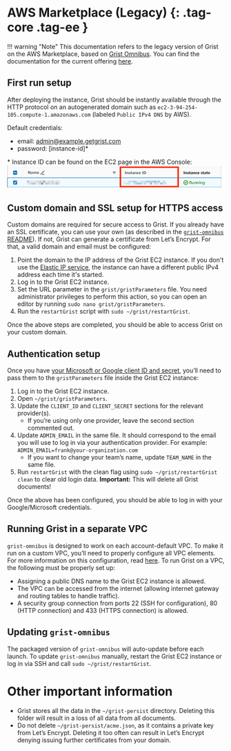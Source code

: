 AWS Marketplace (Legacy) {: .tag-core .tag-ee }
=============

!!! warning "Note"
    This documentation refers to the legacy version of Grist on the AWS Marketplace, based on [Grist Omnibus](https://github.com/gristlabs/grist-omnibus). You can find the documentation for the current offering [here](../aws-marketplace).

## First run setup

After deploying the instance, Grist should be instantly available through the HTTP protocol on an autogenerated domain such as `ec2-3-94-254-105.compute-1.amazonaws.com` (labeled `Public IPv4 DNS` by AWS).

Default credentials:

* email: admin@example.getgrist.com
* password: [instance-id]\*

\* Instance ID can be found on the EC2 page in the AWS Console:
![AWS Instance ID screenshot](../images/aws-instance.png)

## Custom domain and SSL setup for HTTPS access

Custom domains are required for secure access to Grist. If you already have an SSL certificate, you can use your own (as described in the [`grist-omnibus` README](https://github.com/gristlabs/grist-omnibus/)). If not, Grist can generate a certificate from Let’s Encrypt. For that, a valid domain and email must be configured:

1. Point the domain to the IP address of the Grist EC2 instance. If you don't use the [Elastic IP service](https://docs.aws.amazon.com/AWSEC2/latest/UserGuide/elastic-ip-addresses-eip.html), the instance can have a different public IPv4 address each time it's started.
2. Log in to the Grist EC2 instance.
3. Set the URL parameter in the `grist/gristParameters` file. You need administrator privileges to perform this action, so you can open an editor by running `sudo nano grist/gristParameters`.
4. Run the `restartGrist` script with `sudo ~/grist/restartGrist`.

Once the above steps are completed, you should be able to access Grist on your custom domain.

## Authentication setup

Once you have [your Microsoft or Google client ID and secret](../aws-marketplace#authentication-setup), you’ll need to pass them to the `gristParameters` file inside the Grist EC2 instance:

1. Log in to the Grist EC2 instance.
2. Open `~/grist/gristParameters`.
3. Update the `CLIENT_ID` and `CLIENT_SECRET` sections for the relevant provider(s).
    * If you’re using only one provider, leave the second section commented out. 
4. Update `ADMIN_EMAIL` in the same file. It should correspond to the email you will use to log in via your authentication provider. For example: `ADMIN_EMAIL=frank@your-organization.com`
    * If you want to change your team’s name, update `TEAM_NAME` in the same file. 
5. Run `restartGrist` with the clean flag using `sudo ~/grist/restartGrist clean` to clear old login data. **Important:** This will delete all Grist documents!

Once the above has been configured, you should be able to log in with your Google/Microsoft credentials.

## Running Grist in a separate VPC

`grist-omnibus` is designed to work on each account-default VPC. To make it run on a custom VPC, you’ll need to properly configure all VPC elements. For more information on this configuration, read [here](https://docs.aws.amazon.com/vpc/latest/userguide/what-is-amazon-vpc.html). To run Grist on a VPC, the following must be properly set up: 

* Assigning a public DNS name to the Grist EC2 instance is allowed.
* The VPC can be accessed from the internet (allowing internet gateway and routing tables to handle traffic).
* A security group connection from ports 22 (SSH for configuration), 80 (HTTP connection) and 433 (HTTPS connection) is allowed.

## Updating `grist-omnibus`

The packaged version of `grist-omnibus` will auto-update before each launch. To update `grist-omnibus` manually, restart the Grist EC2 instance or log in via SSH and call `sudo ~/grist/restartGrist`.

# Other important information

* Grist stores all the data in the `~/grist-persist` directory. Deleting this folder will result in a loss of all data from all documents. 
* Do not delete `~/grist-persist/acme.json`, as it contains a private key from Let’s Encrypt. Deleting it too often can result in Let’s Encrypt denying issuing further certificates from your domain.

